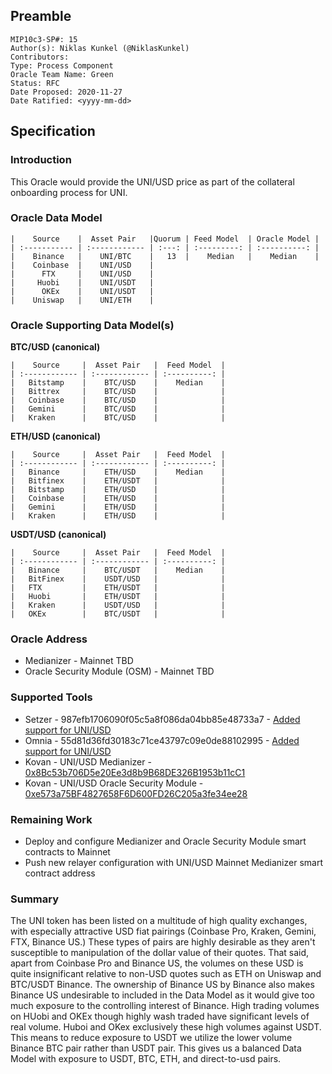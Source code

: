 ## Preamble
```
MIP10c3-SP#: 15
Author(s): Niklas Kunkel (@NiklasKunkel)
Contributors:
Type: Process Component
Oracle Team Name: Green
Status: RFC
Date Proposed: 2020-11-27
Date Ratified: <yyyy-mm-dd>
```

## Specification

### Introduction

This Oracle would provide the UNI/USD price as part of the collateral onboarding process for UNI.

### Oracle Data Model 

    |    Source    |  Asset Pair   |Quorum | Feed Model  | Oracle Model |
    | :----------- | :------------ | :---: | :---------: | :----------: |
    |    Binance   |    UNI/BTC    |   13  |    Median   |    Median    |
    |    Coinbase  |    UNI/USD    | 
    |      FTX     |    UNI/USD    |
    |     Huobi    |    UNI/USDT   |
    |      OKEx    |    UNI/USDT   |
    |    Uniswap   |    UNI/ETH    |


### Oracle Supporting Data Model(s)

 **BTC/USD (canonical)**

    |    Source     |  Asset Pair   |  Feed Model  |
    | :------------ | :------------ | :----------: | 
    |   Bitstamp    |    BTC/USD    |    Median    |
    |   Bittrex     |    BTC/USD    |              |
    |   Coinbase    |    BTC/USD    |              |
    |   Gemini      |    BTC/USD    |              |
    |   Kraken      |    BTC/USD    |              |


 **ETH/USD (canonical)**

    |    Source     |  Asset Pair   |  Feed Model  |
    | :------------ | :------------ | :----------: | 
    |   Binance     |    ETH/USD    |    Median    |
    |   Bitfinex    |    ETH/USDT   |              |
    |   Bitstamp    |    ETH/USD    |              |
    |   Coinbase    |    ETH/USD    |              |
    |   Gemini      |    ETH/USD    |              |
    |   Kraken      |    ETH/USD    |              |

**USDT/USD (canonical)**

    |    Source     |  Asset Pair   |  Feed Model  |
    | :------------ | :------------ | :----------: | 
    |   Binance     |    BTC/USDT   |    Median    |
    |   BitFinex    |    USDT/USD   |              |
    |   FTX         |    ETH/USDT   |              |
    |   Huobi       |    ETH/USDT   |              |
    |   Kraken      |    USDT/USD   |              |
    |   OKEx        |    BTC/USDT   |              |

### Oracle Address
- Medianizer - Mainnet TBD
- Oracle Security Module (OSM) - Mainnet TBD
    
### Supported Tools
- Setzer - 987efb1706090f05c5a8f086da04bb85e48733a7 - [Added support for UNI/USD](https://github.com/makerdao/setzer-mcd/commit/987efb1706090f05c5a8f086da04bb85e48733a7)
- Omnia - 55d81d36fd30183c71ce43797c09e0de88102995 - [Added support for UNI/USD](https://github.com/makerdao/oracles-v2/commit/55d81d36fd30183c71ce43797c09e0de88102995)
- Kovan - UNI/USD Medianizer - [0x8Bc53b706D5e20Ee3d8b9B68DE326B1953b11cC1](https://kovan.etherscan.io/address/0x8Bc53b706D5e20Ee3d8b9B68DE326B1953b11cC1)
- Kovan - UNI/USD Oracle Security Module - [0xe573a75BF4827658F6D600FD26C205a3fe34ee28](https://kovan.etherscan.io/address/0xe573a75BF4827658F6D600FD26C205a3fe34ee28)

### Remaining Work

- Deploy and configure Medianizer and Oracle Security Module smart contracts to Mainnet
- Push new relayer configuration with UNI/USD Mainnet Medianizer smart contract address

### Summary

The UNI token has been listed on a multitude of high quality exchanges, with especially attractive USD fiat pairings (Coinbase Pro, Kraken, Gemini, FTX, Binance US.) These types of pairs are highly desirable as they aren't susceptible to manipulation of the dollar value of their quotes. That said, apart from Coinbase Pro and Binance US, the volumes on these USD is quite insignificant relative to non-USD quotes such as ETH on Uniswap and BTC/USDT Binance.
The ownership of Binance US by Binance also makes Binance US undesirable to included in the Data Model as it would give too much exposure to the controlling interest of Binance. High trading volumes on HUobi and OKEx though highly wash traded have significant levels of real volume. Huboi and OKex exclusively these high volumes against USDT. This means to reduce exposure to USDT we utilize the lower volume Binance BTC pair rather than USDT pair. This gives us a balanced Data Model with exposure to USDT, BTC, ETH, and direct-to-usd pairs.